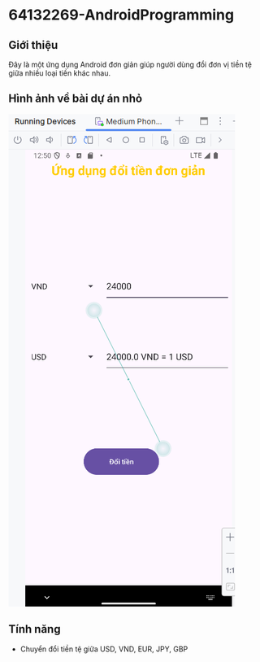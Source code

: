 # 64132269-AndroidProgramming

## Giới thiệu
Đây là một ứng dụng Android đơn giản giúp người dùng đổi đơn vị tiền tệ giữa nhiều loại tiền khác nhau.

## Hình ảnh về bài dự án nhỏ
![Giao diện ứng dụng](BaiTapLamThem_App_Doi_Don_vi_tien_te.png)

## Tính năng
- Chuyển đổi tiền tệ giữa USD, VND, EUR, JPY, GBP